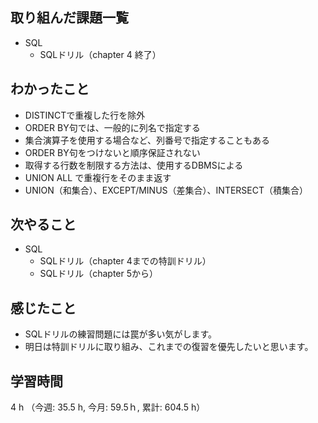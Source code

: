 ## 取り組んだ課題一覧
- SQL
    - SQLドリル（chapter 4 終了）
## わかったこと
- DISTINCTで重複した行を除外    
- ORDER  BY句では、一般的に列名で指定する
- 集合演算子を使用する場合など、列番号で指定することもある
- ORDER BY句をつけないと順序保証されない
- 取得する行数を制限する方法は、使用するDBMSによる
- UNION ALL で重複行をそのまま返す
- UNION（和集合）、EXCEPT/MINUS（差集合）、INTERSECT（積集合）        
    
## 次やること
- SQL
    - SQLドリル（chapter 4までの特訓ドリル）
    - SQLドリル（chapter 5から）
## 感じたこと
- SQLドリルの練習問題には罠が多い気がします。
- 明日は特訓ドリルに取り組み、これまでの復習を優先したいと思います。
    
## 学習時間
4 h （今週: 35.5 h, 今月: 59.5ｈ, 累計: 604.5 h）